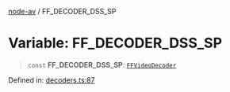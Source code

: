 [node-av](../globals.md) / FF\_DECODER\_DSS\_SP

# Variable: FF\_DECODER\_DSS\_SP

> `const` **FF\_DECODER\_DSS\_SP**: [`FFVideoDecoder`](../type-aliases/FFVideoDecoder.md)

Defined in: [decoders.ts:87](https://github.com/seydx/av/blob/f8631fc881b394300b1479f511d55cf1c370a87f/src/constants/decoders.ts#L87)
